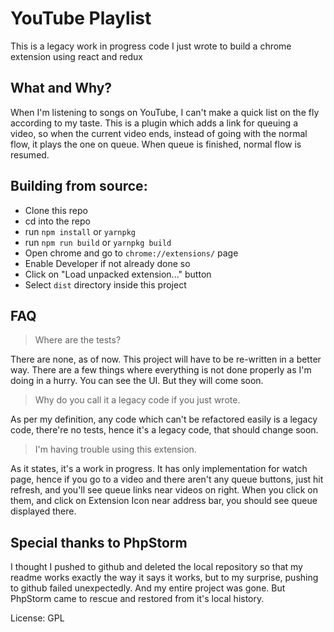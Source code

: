 # YouTube Playlist
This is a legacy work in progress code I just wrote to build a chrome extension using react and redux

## What and Why?
When I'm listening to songs on YouTube, I can't make a quick list on the fly according to my taste. This is a plugin
which adds a link for queuing a video, so when the current video ends, instead of going with the normal flow, it plays
the one on queue. When queue is finished, normal flow is resumed.

## Building from source:
- Clone this repo
- cd into the repo
- run `npm install` or `yarnpkg`
- run `npm run build` or `yarnpkg build`
- Open chrome and go to `chrome://extensions/` page
- Enable Developer if not already done so
- Click on "Load unpacked extension..." button
- Select `dist` directory inside this project

## FAQ
> Where are the tests?

There are none, as of now. This project will have to be re-written in a better way.
There are a few things where everything is not done properly as I'm doing in a hurry. You can see the UI.
But they will come soon.

> Why do you call it a legacy code if you just wrote.

As per my definition, any code which can't be refactored easily is a legacy code, there're no tests, hence it's a legacy
code, that should change soon.

> I'm having trouble using this extension.

As it states, it's a work in progress. It has only implementation for watch page, hence if you go to a video and there
aren't any queue buttons, just hit refresh, and you'll see queue links near videos on right. When you click on them, and
click on Extension Icon near address bar, you should see queue displayed there.

## Special thanks to PhpStorm
I thought I pushed to github and deleted the local repository so that my readme works exactly the way it says it works,
but to my surprise, pushing to github failed unexpectedly. And my entire project was gone. But PhpStorm came to rescue
and restored from it's local history.

License: GPL
